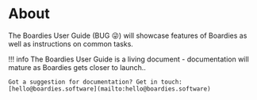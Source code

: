 # About

The Boardies User Guide (BUG 😜) will showcase features of Boardies as well as instructions on common tasks.

!!! info
    The Boardies User Guide is a living document - documentation will mature as Boardies gets closer to launch..

    Got a suggestion for documentation? Get in touch: [hello@boardies.software](mailto:hello@boardies.software)
